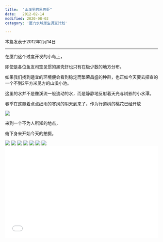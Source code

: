 ```yaml
---
title:  "山溪里的黑壳虾"
date:   2012-02-14
modified: 2020-08-02
category: '厦门水域原生调查计划'

---
```


本篇发表于2012年2月14日

---

在厦门这个过度开发的小岛上，

即使是各位鱼友司空见惯的黑壳虾也只有在极少数的地方分布。

如果我们找到适宜的环境便会看到稳定而繁荣昌盛的种群，也正如今天要去探查的一个不到2平方米见方的山溪小池。

这里的水并不是像溪流一般流动的水，而是静静地反射着天光与树影的小水潭。

春季在这飘着点点细雨的寒风的阴天到来了，作为行道树的桃花已经开放

<img class='disc' src='https://lykoseremos.github.io/gmalb-03/syys3/1.jpg'>

来到一个不为人所知的地点，

俯下身来开始今天的拍摄。

<img class='disc' src='https://lykoseremos.github.io/gmalb-03/syys3/2.jpg'>
<img class='disc' src='https://lykoseremos.github.io/gmalb-03/syys3/3.jpg'>
<img class='disc' src='https://lykoseremos.github.io/gmalb-03/syys3/4.jpg'>
<img class='disc' src='https://lykoseremos.github.io/gmalb-03/syys3/5.jpg'>
<img class='disc' src='https://lykoseremos.github.io/gmalb-03/syys3/6.jpg'>
<img class='disc' src='https://lykoseremos.github.io/gmalb-03/syys3/7.jpg'>
<img class='disc' src='https://lykoseremos.github.io/gmalb-03/syys3/8.jpg'>

<div style="position: relative; padding: 30% 45%;">
<iframe style="position: absolute; width: 100%; height: 100%; left: 0; top: 0;" src="//player.bilibili.com/player.html?aid=626602110&bvid=BV1bt4y1D7hD&cid=219467672&page=1&as_wide=1&high_quality=1&danmaku=0" frameborder="no" scrolling="no"></iframe>
</div>
